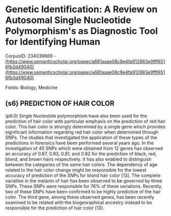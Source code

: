 # Genetic Identification: A Review on Autosomal Single Nucleotide Polymorphism's as Diagnostic Tool for Identifying Human

CorpusID: 234039669 - [https://www.semanticscholar.org/paper/a681aaae08c9e4fa912883e9fff6516fb0d49040](https://www.semanticscholar.org/paper/a681aaae08c9e4fa912883e9fff6516fb0d49040)

Fields: Biology, Medicine

## (s6) PREDICTION OF HAIR COLOR
(p6.0) Single Nucleotide polymorphism have also been used for the prediction of hair color with particular emphasis on the prediction of red hair color. This hair color is strongly determined by a single gene which provides significant information regarding red hair color when determined through SNPs. The studies that investigated the application of these types of the predictions in forensics have been performed several years ago. In the investigation of 45 SNPs which were obtained from 12 genes has observed an accuracy of 0.87, 0.93, 0.81, and 0.82 for the prediction of black, red, blond, and brown hairs respectively. It has also enabled to distinguish between the categories of the same hair colors. The dependency of age related to the hair color change might be responsible for the lowest accuracy of prediction of the SNPs for blond hair color [13]. The complete variation in the melanin of hair has been observed to be governed by three SNPs. These SNPs were responsible for 76% of these variations. Recently, two of these SNPs have been confirmed to be highly predictive of the hair color. The third gene, among these observed genes, has been recently examined to be related with the biogeoraphical ancestry instead to be responsible for the prediction of hair color [13].
